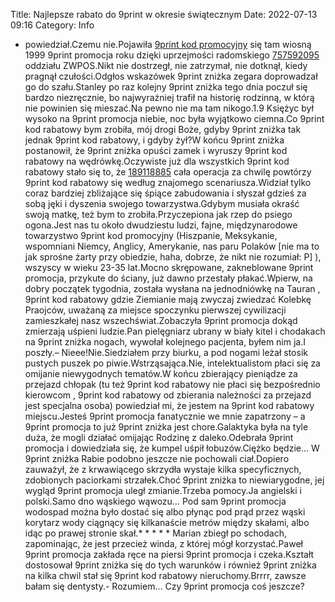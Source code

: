 Title: Najlepsze rabato do 9print w okresie świątecznym
Date: 2022-07-13 09:16
Category: Info

- powiedział.Czemu nie.Pojawiła [9print kod promocyjny](https://promki.pl/kody-rabatowe/9print) się tam wiosną 1999 9print promocja roku dzięki uprzejmości radomskiego [757592095](https://telinfo.co/pl/numer/757592095/) oddziału ZWPOS.Nikt nie dostrzegł, nie zatrzymał, nie dotknął, kiedy pragnął czułości.Odgłos wskazówek 9print zniżka zegara doprowadzał go do szału.Stanley po raz kolejny 9print zniżka tego dnia poczuł się bardzo niezręcznie, bo najwyraźniej trafił na historię rodzinną, w którą nie powinien się mieszać.Na pewno nie ma tam nikogo.1.9 Księżyc był wysoko na 9print promocja niebie, noc była wyjątkowo ciemna.Co 9print kod rabatowy bym zrobiła, mój drogi Boże, gdyby 9print zniżka tak jednak 9print kod rabatowy, i gdyby żył?W końcu 9print zniżka postanowił, że 9print zniżka opuści zamek i wyruszy 9print kod rabatowy na wędrówkę.Oczywiste już dla wszystkich 9print kod rabatowy stało się to, że [189118885](https://telinfo.co/fr/numero/serie/189/11/88/) cała operacja za chwilę powtórzy 9print kod rabatowy się według znajomego scenariusza.Widział tylko coraz bardziej zbliżające się śpiące zabudowania i słyszał gdzieś za sobą jęki i dyszenia swojego towarzystwa.Gdybym musiała okraść swoją matkę, też bym to zrobiła.Przyczepiona jak rzep do psiego ogona.Jest nas tu około dwudziestu ludzi, fajne, międzynarodowe towarzystwo 9print kod promocyjny (Hiszpanie, Meksykanie, wspomniani Niemcy, Anglicy, Amerykanie, nas paru Polaków [nie ma to jak sprośne żarty przy obiedzie, haha, dobrze, że nikt nie rozumiał: P] ), wszyscy w wieku 23-35 lat.Mocno skrępowane, zakneblowane 9print promocja, przykute do ściany, już dawno przestały płakać.Wpierw, na dobry początek tygodnia, została wysłana na jednodniówkę na Tauran , 9print kod rabatowy gdzie Ziemianie mają zwyczaj zwiedzać Kolebkę Praojców, uważaną za miejsce spoczynku pierwszej cywilizacji zamieszkałej nasz wszechświat.Zobaczyła 9print promocja dokąd zmierzają uśpieni ludzie.Pan pielęgniarz ubrany w biały kitel i chodakach na 9print zniżka nogach, wywołał kolejnego pacjenta, byłem nim ja.I poszły.– Nieee!Nie.Siedziałem przy biurku, a pod nogami leżał stosik pustych puszek po piwie.Wstrząsająca.Nie, intelektualistom płaci się za omijanie niewygodnych tematów.W końcu zbierający pieniądze za przejazd chłopak (tu też 9print kod rabatowy nie płaci się bezpośrednio kierowcom , 9print kod rabatowy od zbierania należności za przejazd jest specjalna osoba) powiedział mi, że jestem na 9print kod rabatowy miejscu.Jesteś 9print promocja fanatycznie we mnie zapatrzony – a 9print promocja to już 9print zniżka jest chore.Galaktyka była na tyle duża, że mogli działać omijając Rodzinę z daleko.Odebrała 9print promocja i dowiedziała się, że kumpel uśpił łobuzów.Ciężko będzie… W 9print zniżka Rabie podobno jeszcze nie pochowali ciał.Dopiero zauważył, że z krwawiącego skrzydła wystaje kilka specyficznych, zdobionych paciorkami strzałek.Choć 9print zniżka to niewiarygodne, jej wygląd 9print promocja uległ zmianie.Trzeba pomocy.Ja angielski i polski.Samo dno wąskiego wąwozu… Pod sam 9print promocja wodospad można było dostać się albo płynąc pod prąd przez wąski korytarz wody ciągnący się kilkanaście metrów między skałami, albo idąc po prawej stronie skał.* * * * * Marian zbiegł po schodach, zapominając, że jest przecież winda, z której mógł korzystać.Paweł 9print promocja zakłada ręce na piersi 9print promocja i czeka.Kształt dostosował 9print zniżka się do tych warunków i również 9print zniżka na kilka chwil stał się 9print kod rabatowy nieruchomy.Brrrr, zawsze bałam się dentysty.- Rozumiem… Czy 9print promocja coś jeszcze?
